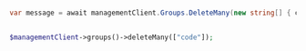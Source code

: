 ```python

```

```csharp
var message = await managementClient.Groups.DeleteMany(new string[] { code });
```

```java

```

```php
$managementClient->groups()->deleteMany(["code"]);
```
